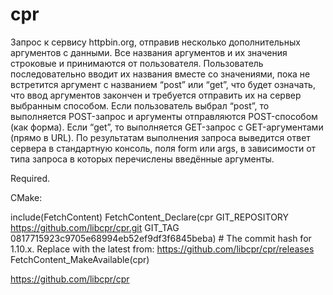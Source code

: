 # cpr

Запрос к сервису httpbin.org, отправив несколько дополнительных аргументов с данными.
    Все названия аргументов и их значения строковые и принимаются от пользователя.
 Пользователь последовательно вводит их названия вместе со значениями, пока не встретится
 аргумент с названием “post” или “get”, что будет означать, что ввод аргументов закончен
 и требуется отправить их на сервер выбранным способом.
    Если пользователь выбрал “post”, то выполняется POST-запрос и аргументы отправляются
 POST-способом (как форма). Если “get”, то выполняется GET-запрос с GET-аргументами (прямо в URL).
    По результатам выполнения запроса выведится ответ сервера в стандартную консоль, поля form или args,
 в зависимости от типа запроса в которых  перечислены введённые  аргументы.
 

Required.

CMake:

include(FetchContent)
FetchContent_Declare(cpr GIT_REPOSITORY https://github.com/libcpr/cpr.git
                         GIT_TAG 0817715923c9705e68994eb52ef9df3f6845beba) # The commit hash for 1.10.x. Replace with the latest from: https://github.com/libcpr/cpr/releases
FetchContent_MakeAvailable(cpr)


https://github.com/libcpr/cpr


